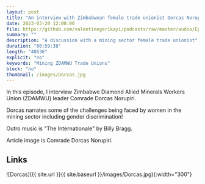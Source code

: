 ```yaml
---
layout: post
title: "An interview with Zimbabwean female trade unionist Dorcas Norupiri"
date: 2023-03-20 12:00:00
file: https://github.com/valentinegarikayi/podcasts/raw/master/audio/Ep_06_2023_Dorcas Norupiri.mp3
summary: ""
description: "A discussion with a mining sector female trade unionist"
duration: "00:59:38"
length: "48636"
explicit: "no"
keywords: "Mining ZDAMWU Trade Unions"
block: "no"
thumbnail: /images/Dorcas.jpg
---
```


In this episode, I interview Zimbabwe Diamond Allied Minerals Workers Union (ZDAMWU) leader Comrade Dorcas Norupiri.

Dorcas narrates some of the challenges being faced by women in the mining sector including gender discrimination!

Outro music is "The Internationale" by Billy Bragg.

Article image is Comrade Dorcas Norupiri.
<!--more-->

## Links

![Dorcas]({{ site.url }}{{ site.baseurl }}/images/Dorcas.jpg){:width="300"}

<!-- Google tag (gtag.js) -->
<script async src="https://www.googletagmanager.com/gtag/js?id=G-02DTBF3N7T"></script>
<script>
  window.dataLayer = window.dataLayer || [];
  function gtag(){dataLayer.push(arguments);}
  gtag('js', new Date());

  gtag('config', 'G-02DTBF3N7T');
</script>
